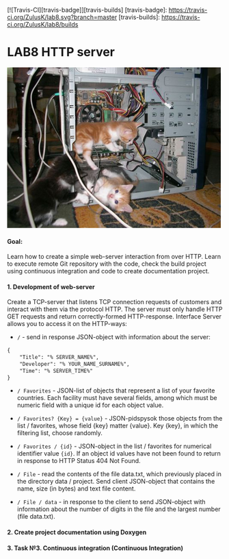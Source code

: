 [![Travis-CI][travis-badge]][travis-builds]
[travis-badge]: https://travis-ci.org/ZulusK/lab8.svg?branch=master
[travis-builds]: https://travis-ci.org/ZulusK/lab8/builds
# LAB8  HTTP server

![Cat's server]( https://github.com/ZulusK/lab8/blob/master/res/cat.jpg "Cat's server")

#### Goal:
Learn how to create a simple web-server interaction from over HTTP. Learn to execute remote Git repository with the code, check the build project using continuous integration and code to create documentation project.

#### 1. Development of web-server

Create a TCP-server that listens TCP connection requests of customers and interact with them via the protocol HTTP. The server must only handle HTTP GET requests and return correctly-formed HTTP-response. Interface Server allows you to access it on the HTTP-ways:

* `/` - send in response JSON-object with information about the server:
```
{
    "Title": "% SERVER_NAME%",
    "Developer": "% YOUR_NAME_SURNAME%",
    "Time": "% SERVER_TIME%"
}
```

* ``/ Favorites`` - JSON-list of objects that represent a list of your favorite countries. Each facility must have several fields, among which must be numeric field with a unique id for each object value.

* ``/ Favorites? {Key} = {value}`` - JSON-pidspysok those objects from the list / favorites, whose field {key} matter {value}. Key {key}, in which the filtering list, choose randomly.

* ``/ Favorites / {id}`` - JSON-object in the list / favorites for numerical identifier value ``{id}``. If an object id values have not been found to return in response to HTTP Status 404 Not Found.

* ``/ File`` - read the contents of the file data.txt, which previously placed in the directory data / project. Send client JSON-object that contains the name, size (in bytes) and text file content.

* ``/ File / data`` - in response to the client to send JSON-object with information about the number of digits in the file and the largest number (file data.txt).

#### 2. Create project documentation using Doxygen


#### 3. Task №3. Continuous integration (Continuous Integration)
